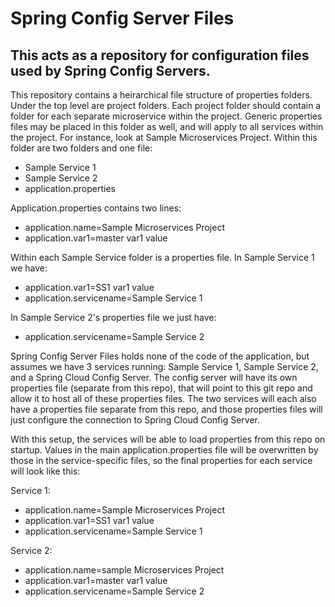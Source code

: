 # Spring Config Server Files

## This acts as a repository for configuration files used by Spring Config Servers.

This repository contains a heirarchical file structure of properties folders. Under the top level are project folders. Each project folder should contain a folder for each separate microservice within the project. Generic properties files may be placed in this folder as well, and will apply to all services within the project. For instance, look at Sample Microservices Project. Within this folder are two folders and one file:
  - Sample Service 1
  - Sample Service 2
  - application.properties

Application.properties contains two lines: 
  - application.name=Sample Microservices Project
  - application.var1=master var1 value
  
Within each Sample Service folder is a properties file. In Sample Service 1 we have:
  - application.var1=SS1 var1 value
  - application.servicename=Sample Service 1

In Sample Service 2's properties file we just have:
  - application.servicename=Sample Service 2

Spring Config Server Files holds none of the code of the application, but assumes we have 3 services running: Sample Service 1, Sample Service 2, and a Spring Cloud Config Server. The config server will have its own properties file (separate from this repo), that will point to this git repo and allow it to host all of these properties files. The two services will each also have a properties file separate from this repo, and those properties files will just configure the connection to Spring Cloud Config Server.

With this setup, the services will be able to load properties from this repo on startup. Values in the main application.properties file will be overwritten by those in the service-specific files, so the final properties for each service will look like this:

Service 1:
  - application.name=Sample Microservices Project
  - application.var1=SS1 var1 value
  - application.servicename=Sample Service 1

Service 2:
  - application.name=sample Microservices Project
  - application.var1=master var1 value
  - application.servicename=Sample Service 2

